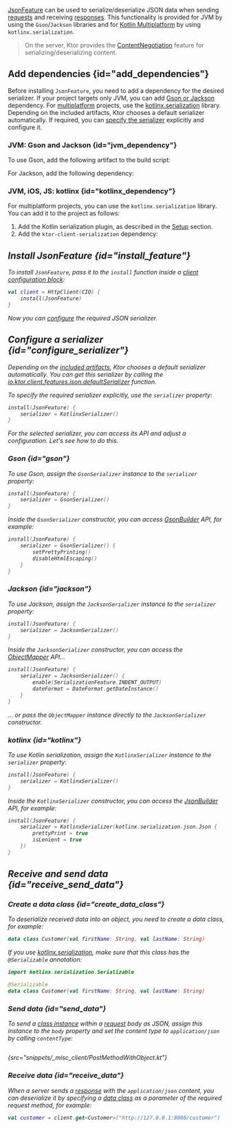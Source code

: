 [//]: # (title: Json)

<microformat>
<var name="example_name" value="json-client"/>
<include src="lib.md" include-id="download_example"/>
</microformat>

[JsonFeature](https://api.ktor.io/%ktor_version%/io.ktor.client.features.json/-json-feature/index.html) can be used to serialize/deserialize JSON data when sending [requests](request.md) and receiving [responses](response.md). This functionality is provided for JVM by using the `Gson`/`Jackson` libraries and for [Kotlin Multiplatform](http-client_multiplatform.md) by using `kotlinx.serialization`.

> On the server, Ktor provides the [ContentNegotiation](serialization.md) feature for serializing/deserializing content.


## Add dependencies {id="add_dependencies"}
Before installing `JsonFeature`, you need to add a dependency for the desired serializer. If your project targets only JVM, you can add [Gson or Jackson](#jvm_dependency) dependency. For [multiplatform](http-client_multiplatform.md) projects, use the [kotlinx.serialization](#kotlinx_dependency) library. Depending on the included artifacts, Ktor chooses a default serializer automatically. If required, you can [specify the serializer](#configure_serializer) explicitly and configure it.


### JVM: Gson and Jackson  {id="jvm_dependency"}
To use Gson, add the following artifact to the build script:
<var name="artifact_name" value="ktor-client-gson"/>
<include src="lib.md" include-id="add_ktor_artifact"/>

For Jackson, add the following dependency:
<var name="artifact_name" value="ktor-client-jackson"/>
<include src="lib.md" include-id="add_ktor_artifact"/>


### JVM, iOS, JS: kotlinx {id="kotlinx_dependency"}

For multiplatform projects, you can use the `kotlinx.serialization` library. You can add it to the project as follows:
1. Add the Kotlin serialization plugin, as described in the [Setup](https://github.com/Kotlin/kotlinx.serialization#setup) section.
1. Add the `ktor-client-serialization` dependency:
   
<var name="artifact_name" value="ktor-client-serialization"/>
<include src="lib.md" include-id="add_ktor_artifact"/>
      

## Install JsonFeature {id="install_feature"}
To install `JsonFeature`, pass it to the `install` function inside a [client configuration block](client.md#configure-client):
```kotlin
val client = HttpClient(CIO) {
    install(JsonFeature)
}
```
Now you can [configure](#configure_serializer) the required JSON serializer.


## Configure a serializer {id="configure_serializer"}

Depending on the [included artifacts](#add_dependencies), Ktor chooses a default serializer automatically. You can get this serializer by calling the [io.ktor.client.features.json.defaultSerializer](https://api.ktor.io/%ktor_version%/io.ktor.client.features.json/default-serializer.html) function.

To specify the required serializer explicitly, use the `serializer` property:
```kotlin
install(JsonFeature) {
    serializer = KotlinxSerializer()
}
```
For the selected serializer, you can access its API and adjust a configuration. Let's see how to do this.


### Gson {id="gson"}

To use Gson, assign the `GsonSerializer` instance to the `serializer` property:
```kotlin
install(JsonFeature) {
    serializer = GsonSerializer()
}
```
Inside the `GsonSerializer` constructor, you can access [GsonBuilder](https://www.javadoc.io/doc/com.google.code.gson/gson/latest/com.google.gson/com/google/gson/GsonBuilder.html) API, for example: 
```kotlin
install(JsonFeature) {
    serializer = GsonSerializer() {
        setPrettyPrinting()
        disableHtmlEscaping()
    }
}
```

### Jackson {id="jackson"}

To use Jackson, assign the `JacksonSerializer` instance to the `serializer` property:
```kotlin
install(JsonFeature) {
    serializer = JacksonSerializer()
}
```
Inside the `JacksonSerializer` constructor, you can access the [ObjectMapper](https://fasterxml.github.io/jackson-databind/javadoc/2.9/com/fasterxml/jackson/databind/ObjectMapper.html) API...
```kotlin
install(JsonFeature) {
    serializer = JacksonSerializer() {
        enable(SerializationFeature.INDENT_OUTPUT)
        dateFormat = DateFormat.getDateInstance()
    }
}
```
... or pass the `ObjectMapper` instance directly to the `JacksonSerializer` constructor.

### kotlinx {id="kotlinx"}

To use Kotlin serialization, assign the `KotlinxSerializer` instance to the `serializer` property:
```kotlin
install(JsonFeature) {
    serializer = KotlinxSerializer()
}
```
Inside the `KotlinxSerializer` constructor, you can access the [JsonBuilder](https://kotlin.github.io/kotlinx.serialization/kotlinx-serialization-json/kotlinx-serialization-json/kotlinx.serialization.json/-json-builder/index.html) API, for example:
```kotlin
install(JsonFeature) {
    serializer = KotlinxSerializer(kotlinx.serialization.json.Json {
        prettyPrint = true
        isLenient = true
    })
}
```



## Receive and send data {id="receive_send_data"}
### Create a data class {id="create_data_class"}
To deserialize received data into an object, you need to create a data class, for example:
```kotlin
data class Customer(val firstName: String, val lastName: String)
```
If you use [kotlinx.serialization](#kotlinx), make sure that this class has the `@Serializable` annotation:
```kotlin
import kotlinx.serialization.Serializable

@Serializable
data class Customer(val firstName: String, val lastName: String)
```

### Send data {id="send_data"}

To send a [class instance](#create_data_class) within a [request](request.md) body as JSON, assign this instance to the `body` property and set the content type to `application/json` by calling `contentType`:

```kotlin
```
{src="snippets/_misc_client/PostMethodWithObject.kt"}

### Receive data {id="receive_data"}

When a server sends a [response](response.md) with the `application/json` content, you can deserialize it by specifying a [data class](#create_data_class) as a parameter of the required request method, for example:
```kotlin
val customer = client.get<Customer>("http://127.0.0.1:8080/customer")
```
